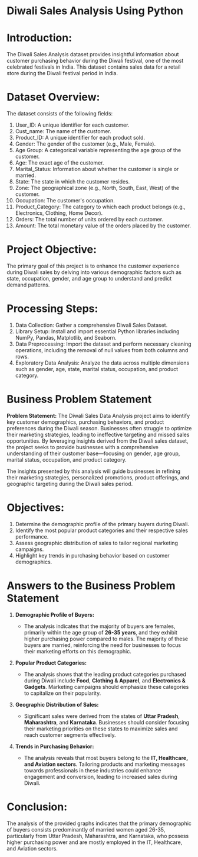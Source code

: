 # Diwali Sales Analysis Using Python

# Introduction:
The Diwali Sales Analysis dataset provides insightful information about customer purchasing behavior during the Diwali festival, one of the most celebrated festivals in India. This dataset contains sales data for a retail store during the Diwali festival period in India.

# Dataset Overview:
The dataset consists of the following fields:
1. User_ID: A unique identifier for each customer.
2. Cust_name: The name of the customer.
3. Product_ID: A unique identifier for each product sold.
4. Gender: The gender of the customer (e.g., Male, Female).
5. Age Group: A categorical variable representing the age group of the customer.
6. Age: The exact age of the customer.
7. Marital_Status: Information about whether the customer is single or married.
8. State: The state in which the customer resides.
9. Zone: The geographical zone (e.g., North, South, East, West) of the customer.
10. Occupation: The customer's occupation.
11. Product_Category: The category to which each product belongs (e.g., Electronics, Clothing, Home Decor).
12. Orders: The total number of units ordered by each customer.
13. Amount: The total monetary value of the orders placed by the customer.

# Project Objective:
The primary goal of this project is to enhance the customer experience during Diwali sales by delving into various demographic factors such as state, occupation, gender, and age group to understand and predict demand patterns.

# Processing Steps:
1. Data Collection: Gather a comprehensive Diwali Sales Dataset.
2. Library Setup: Install and import essential Python libraries including NumPy, Pandas, Matplotlib, and Seaborn.
3. Data Preprocessing: Import the dataset and perform necessary cleaning operations, including the removal of null values from both columns and rows.
4. Exploratory Data Analysis: Analyze the data across multiple dimensions such as gender, age, state, marital status, occupation, and product category.

# Business Problem Statement
**Problem Statement:**
The Diwali Sales Data Analysis project aims to identify key customer demographics, purchasing behaviors, and product preferences during the Diwali season. Businesses often struggle to optimize their marketing strategies, leading to ineffective targeting and missed sales opportunities. By leveraging insights derived from the Diwali sales dataset, the project seeks to provide businesses with a comprehensive understanding of their customer base—focusing on gender, age group, marital status, occupation, and product category.

The insights presented by this analysis will guide businesses in refining their marketing strategies, personalized promotions, product offerings, and geographic targeting during the Diwali sales period. 

# Objectives:
1. Determine the demographic profile of the primary buyers during Diwali.
2. Identify the most popular product categories and their respective sales performance.
3. Assess geographic distribution of sales to tailor regional marketing campaigns.
4. Highlight key trends in purchasing behavior based on customer demographics.

# Answers to the Business Problem Statement

1. **Demographic Profile of Buyers:**
   - The analysis indicates that the majority of buyers are females, primarily within the age group of **26-35 years**, and they exhibit higher purchasing power compared to males. The majority of these buyers are married, reinforcing the need for businesses to focus their marketing efforts on this demographic.

2. **Popular Product Categories:**
   - The analysis shows that the leading product categories purchased during Diwali include **Food**, **Clothing & Apparel**, and **Electronics & Gadgets**. Marketing campaigns should emphasize these categories to capitalize on their popularity.

3. **Geographic Distribution of Sales:**
   - Significant sales were derived from the states of **Uttar Pradesh**, **Maharashtra**, and **Karnataka**. Businesses should consider focusing their marketing priorities on these states to maximize sales and reach customer segments effectively.

4. **Trends in Purchasing Behavior:**
   - The analysis reveals that most buyers belong to the **IT, Healthcare, and Aviation sectors**. Tailoring products and marketing messages towards professionals in these industries could enhance engagement and conversion, leading to increased sales during Diwali.
  
# Conclusion:
The analysis of the provided graphs indicates that the primary demographic of buyers consists predominantly of married women aged 26-35, particularly from Uttar Pradesh, Maharashtra, and Karnataka, who possess higher purchasing power and are mostly employed in the IT, Healthcare, and Aviation sectors.
